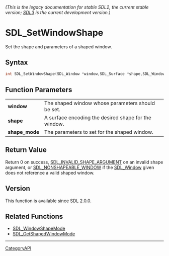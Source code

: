 ###### (This is the legacy documentation for stable SDL2, the current stable version; [SDL3](https://wiki.libsdl.org/SDL3/) is the current development version.)
# SDL_SetWindowShape

Set the shape and parameters of a shaped window.

## Syntax

```c
int SDL_SetWindowShape(SDL_Window *window,SDL_Surface *shape,SDL_WindowShapeMode *shape_mode);

```

## Function Parameters

|                    |                                                      |
| ------------------ | ---------------------------------------------------- |
| **window**         | The shaped window whose parameters should be set.    |
| **shape**          | A surface encoding the desired shape for the window. |
| **shape_mode**     | The parameters to set for the shaped window.         |

## Return Value

Return 0 on success,
[SDL_INVALID_SHAPE_ARGUMENT](SDL_INVALID_SHAPE_ARGUMENT.md) on an invalid
shape argument, or [SDL_NONSHAPEABLE_WINDOW](SDL_NONSHAPEABLE_WINDOW.md) if
the [SDL_Window](SDL_Window.md) given does not reference a valid shaped
window.

## Version

This function is available since SDL 2.0.0.

## Related Functions

* [SDL_WindowShapeMode](SDL_WindowShapeMode.md)
* [SDL_GetShapedWindowMode](SDL_GetShapedWindowMode.md)

----
[CategoryAPI](CategoryAPI.md)
